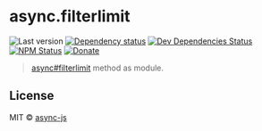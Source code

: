 # async.filterlimit

![Last version](https://img.shields.io/github/tag/async-js/async.filterlimit.svg?style=flat-square)
[![Dependency status](http://img.shields.io/david/async-js/async.filterlimit.svg?style=flat-square)](https://david-dm.org/async-js/async.filterlimit)
[![Dev Dependencies Status](http://img.shields.io/david/dev/async-js/async.filterlimit.svg?style=flat-square)](https://david-dm.org/async-js/async.filterlimit#info=devDependencies)
[![NPM Status](http://img.shields.io/npm/dm/async.filterlimit.svg?style=flat-square)](https://www.npmjs.org/package/async.filterlimit)
[![Donate](https://img.shields.io/badge/donate-paypal-blue.svg?style=flat-square)](https://paypal.me/kikobeats)

> [async#filterlimit](https://github.com/async-js/async#async.filterlimit) method as module.

## License

MIT © [async-js](https://github.com/async-js)
